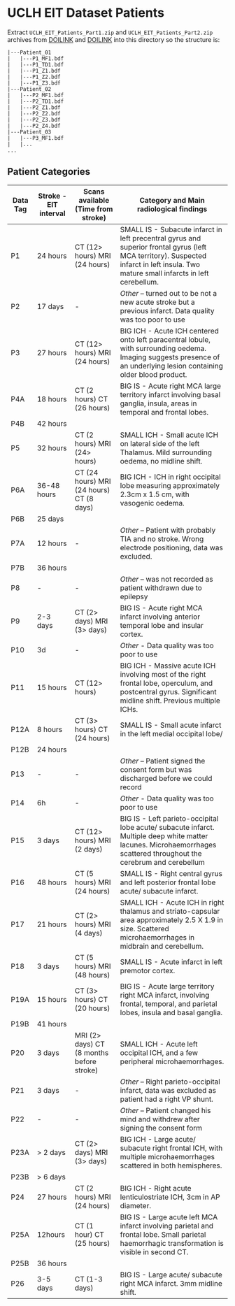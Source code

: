 # UCLH EIT Dataset Patients

Extract `UCLH_EIT_Patients_Part1.zip` and `UCLH_EIT_Patients_Part2.zip` archives from [DOILINK](HERE) and [DOILINK](HERE) into this directory so the structure is:
```
|---Patient_01
|   |---P1_MF1.bdf
|   |---P1_TD1.bdf
|   |---P1_Z1.bdf
|   |---P1_Z2.bdf
|   |---P1_Z3.bdf
|---Patient_02
|   |---P2_MF1.bdf
|   |---P2_TD1.bdf
|   |---P2_Z1.bdf
|   |---P2_Z2.bdf
|   |---P2_Z3.bdf
|   |---P2_Z4.bdf
|---Patient_03
|   |---P3_MF1.bdf
|   |...
...
```

## Patient Categories


|    Data Tag     |    Stroke - EIT interval  |    Scans available (Time from stroke)                 |   Category and Main radiological findings  |
|-----------------|-------------------|----------------------------------------------------|-------------------------------------------------------------------------------------------------------------------------------------------------------------------------------------------------|
|    P1           |    24 hours       |    CT (12> hours)   MRI (24 hours)                 |    SMALL IS - Subacute infarct in left precentral gyrus and superior frontal gyrus (left MCA territory). Suspected   infarct in left insula. Two mature small infarcts in left cerebellum.    |
|    P2           |    17 days        |    -                                               |    *Other* – turned out to be not a new acute stroke but a previous infarct. Data quality was too poor to use                                                                               |
|    P3           |    27 hours       |    CT (12> hours)   MRI (24 hours)                 |    BIG ICH - Acute ICH centered onto left paracentral lobule, with surrounding oedema. Imaging suggests presence of an underlying lesion containing older blood product.                    |
|    P4A          |    18 hours       |    CT (2 hours)   CT (26 hours)                    |    BIG IS - Acute right MCA large territory infarct involving basal ganglia, insula, areas in temporal and frontal lobes.                                                                   |
|    P4B          |    42 hours       |                                                    |                                                                                                                                                                                                 |
|    P5           |    32 hours       |    CT (2 hours)   MRI (24> hours)                  |    SMALL ICH - Small acute ICH on lateral side of the left Thalamus. Mild surrounding oedema, no midline shift.                                                                            |
|    P6A          |    36-48 hours    |    CT (24 hours)   MRI (24 hours)   CT (8 days)    |    BIG ICH - ICH in right occipital lobe measuring approximately 2.3cm x 1.5 cm, with vasogenic oedema.                                                                                    |
|    P6B          |    25 days        |                                                    |                                                                                                                                                                                                 |
|    P7A          |    12 hours       |    -                                               |    *Other* – Patient with probably TIA and no stroke. Wrong electrode positioning, data was excluded.                                                                                        |
|    P7B          |    36 hours       |                                                    |                                                                                                                                                                                                 |
|    P8           |    -              |    -                                               |    *Other* – was not recorded as patient withdrawn due to epilepsy                                                                                                                              |
|    P9           |    2-3 days       |    CT (2> days)   MRI (3> days)                    |    BIG IS - Acute right MCA infarct involving anterior temporal lobe and insular cortex.                                                                                                      |
|    P10          |    3d             |    -                                               |    *Other* - Data quality was too poor to use                                                                                                                                                     |
|    P11          |    15 hours       |    CT (12> hours)                                  |    BIG ICH - Massive acute ICH involving most of the right frontal lobe, operculum, and postcentral gyrus. Significant midline shift. Previous multiple ICHs.                               |
|    P12A         |    8 hours        |    CT (3> hours)   CT (24 hours)                   |    SMALL IS - Small acute infarct in the left medial occipital lobe/                                                                                                                          |
|    P12B         |    24 hours       |                                                    |                                                                                                                                                                                                 |
|    P13          |    -              |    -                                               |    *Other* – Patient signed the consent form but was discharged before we could record                                                                                                          |
|    P14          |    6h             |    -                                               |    *Other* - Data quality was too poor to use                                                                                                                                                  |
|    P15          |    3 days         |    CT (12> hours)   MRI (2 days)                   |    BIG IS - Left parieto-occipital lobe acute/ subacute infarct. Multiple deep white matter lacunes. Microhaemorrhages scattered throughout the cerebrum and cerebellum                     |
|    P16          |    48 hours       |    CT (5 hours)   MRI (24 hours)                   |    SMALL IS - Right central gyrus and left posterior frontal lobe acute/ subacute infarct.                                                                                                    |
|    P17          |    21 hours       |    CT (2> hours)   MRI (4 days)                    |    SMALL ICH - Acute ICH in right thalamus and striato-capsular area approximately 2.5 X 1.9 in size. Scattered microhaemorrhages in midbrain and cerebellum.                               |
|    P18          |    3 days         |    CT (5 hours)   MRI (48 hours)                   |    SMALL IS - Acute infarct in left premotor cortex.                                                                                                                                          |
|    P19A         |    15 hours       |    CT (3> hours)   CT (20 hours)                   |    BIG IS - Acute large territory right MCA infarct, involving frontal, temporal, and parietal lobes, insula and basal ganglia.                                                             |
|    P19B         |    41 hours       |                                                    |                                                                                                                                                                                                 |
|    P20          |    3 days         |    MRI (2> days)   CT (8 months before stroke)     |    SMALL ICH - Acute left occipital ICH, and a few peripheral microhaemorrhages.                                                                                                              |
|    P21          |    3 days         |    -                                               |    *Other* – Right parieto-occipital infarct, data was excluded as patient had a right VP shunt.                                                                                                |
|    P22          |    -              |    -                                               |    *Other* – Patient changed his mind and withdrew after signing the consent form                                                                                                               |
|    P23A         |    > 2 days       |    CT (2> days)   MRI (3> days)                    |    BIG ICH - Large acute/ subacute right frontal ICH, with multiple microhaemorrhages scattered in both hemispheres.                                                                        |
|    P23B         |    > 6 days       |                                                    |                                                                                                                                                                                                 |
|    P24          |    27 hours       |    CT (2 hours)   MRI (24 hours)                   |    BIG ICH - Right acute lenticulostriate ICH, 3cm in AP diameter.                                                                                                                            |
|    P25A         |    12hours        |    CT (1 hour)   CT (25 hours)                     |    BIG IS - Large acute left MCA infarct involving parietal and frontal lobe. Small parietal haemorrhagic transformation is visible in second CT.                                           |
|    P25B         |    36 hours       |                                                    |                                                                                                                                                                                                 |
|    P26          |    3-5 days       |    CT (1-3 days)                                   |    BIG IS - Large acute/ subacute right MCA infarct. 3mm midline shift.                                                                                                                       |
